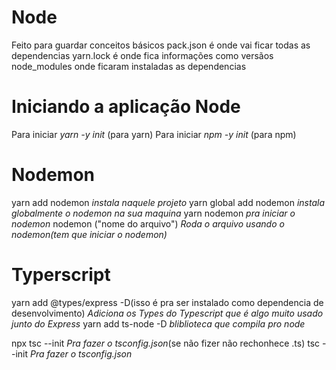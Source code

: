 # Node
Feito para guardar conceitos básicos 
pack.json é onde vai ficar todas as dependencias
yarn.lock é onde fica informações como versãos
node_modules onde ficaram instaladas as dependencias

# Iniciando a aplicação Node
Para iniciar *yarn -y init* (para yarn)
Para iniciar *npm -y init* (para npm)

# Nodemon
yarn add nodemon *instala naquele projeto*
yarn global add nodemon *instala globalmente o nodemon na sua maquina*
yarn nodemon *pra iniciar o nodemon*
nodemon ("nome do arquivo") *Roda o arquivo usando o nodemon(tem que iniciar o nodemon)*

# Typerscript
yarn add @types/express -D(isso é pra ser instalado como dependencia de desenvolvimento) *Adiciona os Types do Typescript que é algo muito usado junto do Express*
yarn add ts-node -D *bliblioteca que compila pro node*

npx tsc --init *Pra fazer o tsconfig.json*(se não fizer não rechonhece .ts)
tsc --init *Pra fazer o tsconfig.json*